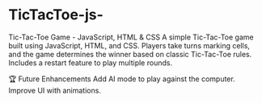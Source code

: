 # TicTacToe-js-
Tic-Tac-Toe Game - JavaScript, HTML &amp; CSS A simple Tic-Tac-Toe game built using JavaScript, HTML, and CSS. Players take turns marking cells, and the game determines the winner based on classic Tic-Tac-Toe rules. Includes a restart feature to play multiple rounds.

🏆 Future Enhancements
Add AI mode to play against the computer.
Improve UI with animations.

